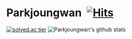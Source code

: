 

# Parkjoungwan&nbsp; [![Hits](https://hits.seeyoufarm.com/api/count/incr/badge.svg?url=https%3A%2F%2Fgithub.com%2FKinetic27%2FKinetic27)](https://hits.seeyoufarm.com) 

[![solved.ac tier](http://mazassumnida.wtf/api/generate_badge?boj=kjsd007)](https://solved.ac/kjsd007) ![Parkjoungwan's github stats](https://github-readme-stats.vercel.app/api?username=Parkjoungwan&show_icons=true)




